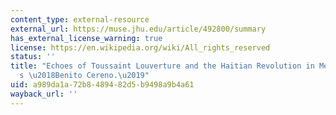 ```yaml
---
content_type: external-resource
external_url: https://muse.jhu.edu/article/492800/summary
has_external_license_warning: true
license: https://en.wikipedia.org/wiki/All_rights_reserved
status: ''
title: "Echoes of Toussaint Louverture and the Haitian Revolution in Melville\u2019\
  s \u2018Benito Cereno.\u2019"
uid: a989da1a-72b8-4894-82d5-b9498a9b4a61
wayback_url: ''
---
```


